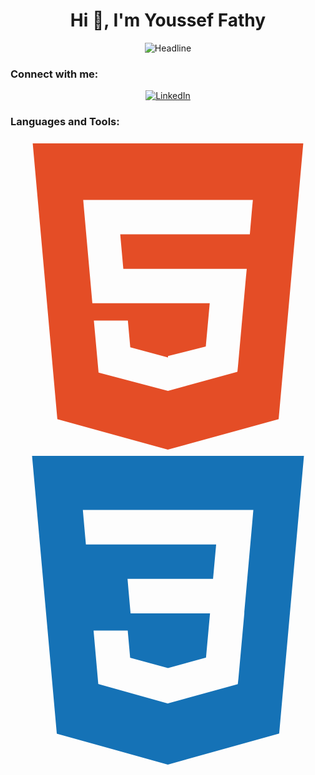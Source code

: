<h1 align="center">Hi 👋, I'm Youssef Fathy</h1>

 <!-- <p align="left" style="text-align:center"><center><img src="https://f.top4top.io/p_2445w4w8i1.png" alt="centered image" height="300" width="300"> </center></p> -->
<div align=center>
        <img src="https://readme-typing-svg.herokuapp.com?color=2FF729&lines=Hi+%2C+I'm+Youssef+Fathy.;I'm+a+Computer+Engineer.;I'm+a+Frontend+Developer+React+JS." alt="Headline" />
    </div>
<p align="left">
<h3 align="left">Connect with me:</h3>
</p>
 <div align=center>
        <a href="linkedin.com/in/youssef-fathy-195ba61a4"><img src="https://img.shields.io/badge/LinkedIn-0077B5?style=flat&logo=linkedin&logoColor=white" alt="LinkedIn"/></a>
    </div>

<p align="left">
</p>

<h3 align="left">Languages and Tools:</h3>
<p align="left">
  <svg xmlns="http://www.w3.org/2000/svg" viewBox="0 0 128 128"><path fill="#E44D26" d="M9.032 2l10.005 112.093 44.896 12.401 45.02-12.387L118.968 2H9.032zm89.126 26.539l-.627 7.172L97.255 39H44.59l1.257 14h50.156l-.336 3.471-3.233 36.119-.238 2.27L64 102.609v.002l-.034.018-28.177-7.423L33.876 74h13.815l.979 10.919L63.957 89H64v-.546l15.355-3.875L80.959 67H33.261l-3.383-38.117L29.549 25h68.939l-.33 3.539z"/></svg>
 <svg xmlns="http://www.w3.org/2000/svg" viewBox="0 0 128 128"><path fill="#1572B6" d="M8.76 1l10.055 112.883 45.118 12.58 45.244-12.626L119.24 1H8.76zm89.591 25.862l-3.347 37.605.01.203-.014.467v-.004l-2.378 26.294-.262 2.336L64 101.607v.001l-.022.019-28.311-7.888L33.75 72h13.883l.985 11.054 15.386 4.17-.004.008v-.002l15.443-4.229L81.075 65H48.792l-.277-3.043-.631-7.129L47.553 51h34.749l1.264-14H30.64l-.277-3.041-.63-7.131L29.401 23h69.281l-.331 3.862z"/></svg>
</p>
